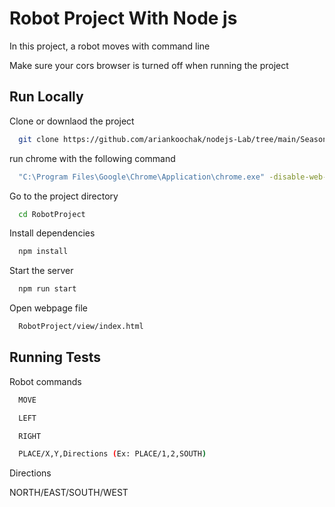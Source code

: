 
# Robot Project With Node js

In this project, a robot moves with command line

Make sure your cors browser is turned off when running the project


## Run Locally

Clone or downlaod the project

```bash
  git clone https://github.com/ariankoochak/nodejs-Lab/tree/main/Season%203/RobotProject
```

run chrome with the following command

```bash
  "C:\Program Files\Google\Chrome\Application\chrome.exe" -disable-web-security -user-data-dir="D:\temp-data"

```

Go to the project directory

```bash
  cd RobotProject
```

Install dependencies

```bash
  npm install
```

Start the server

```bash
  npm run start
```

Open webpage file

```bash
  RobotProject/view/index.html
```



## Running Tests

Robot commands

```bash
  MOVE
```

```bash
  LEFT
```

```bash
  RIGHT
```

```bash
  PLACE/X,Y,Directions (Ex: PLACE/1,2,SOUTH)
```

Directions

NORTH/EAST/SOUTH/WEST


